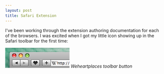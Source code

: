 ```yaml
---
layout: post
title: Safari Extension
---
```


I've been working through the extension authoring documentation for each of the browsers. I was excited when I got my little icon showing up in the Safari toolbar for the first time:

<img src="/images/safari-preview.png"> 
<cite>Weheartplaces toolbar button</cite>